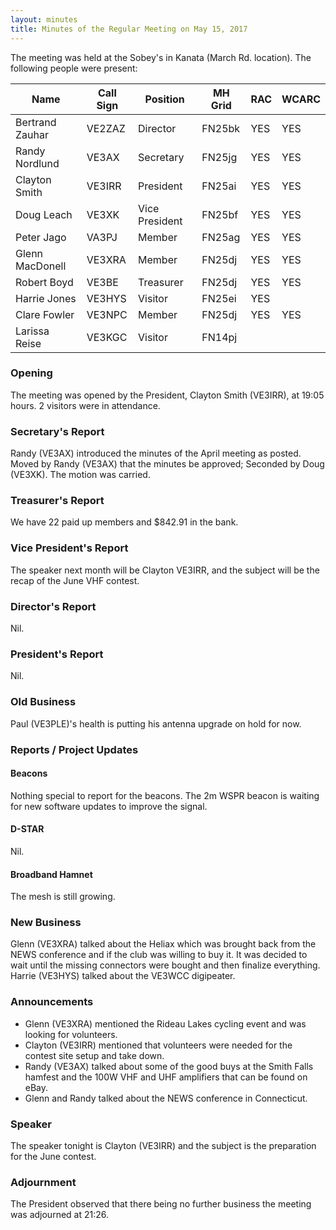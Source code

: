 ```yaml
---
layout: minutes
title: Minutes of the Regular Meeting on May 15, 2017
---
```


The meeting was held at the Sobey's in Kanata (March Rd. location).
The following people were present:

| Name             | Call Sign | Position       | MH Grid | RAC | WCARC |
|------------------|-----------|----------------|---------|-----|-------|
| Bertrand Zauhar  | VE2ZAZ    | Director       | FN25bk  | YES |  YES  |
| Randy Nordlund   | VE3AX     | Secretary      | FN25jg  | YES |  YES  |
| Clayton Smith    | VE3IRR    | President      | FN25ai  | YES |  YES  |
| Doug Leach       | VE3XK     | Vice President | FN25bf  | YES |  YES  |
| Peter Jago       | VA3PJ     | Member         | FN25ag  | YES |  YES  |
| Glenn MacDonell  | VE3XRA    | Member         | FN25dj  | YES |  YES  |
| Robert Boyd      | VE3BE     | Treasurer      | FN25dj  | YES |  YES  |
| Harrie Jones     | VE3HYS    | Visitor        | FN25ei  | YES |       |
| Clare Fowler     | VE3NPC    | Member         | FN25dj  | YES |  YES  |
| Larissa Reise    | VE3KGC    | Visitor        | FN14pj  |     |       |

### Opening

The meeting was opened by the President, Clayton Smith (VE3IRR), at 19:05 hours.
2 visitors were in attendance.

### Secretary's Report

Randy (VE3AX) introduced the minutes of the April meeting as posted.
Moved by Randy (VE3AX) that the minutes be approved; Seconded by Doug (VE3XK).
The motion was carried.

### Treasurer's Report

We have 22 paid up members and $842.91 in the bank.

### Vice President's Report

The speaker next month will be Clayton VE3IRR, and the subject will be the recap of the June VHF contest.

### Director's Report

Nil.

### President's Report

Nil.

### Old Business

Paul (VE3PLE)'s health is putting his antenna upgrade on hold for now.

### Reports / Project Updates

#### Beacons

Nothing special to report for the beacons.
The 2m WSPR beacon is waiting for new software updates to improve the signal.

#### D-STAR

Nil.

#### Broadband Hamnet

The mesh is still growing.

### New Business

Glenn (VE3XRA) talked about the Heliax which was brought back from the NEWS conference and if the club was willing to buy it. It was decided to wait until the missing connectors were bought and then finalize everything.
Harrie (VE3HYS) talked about the VE3WCC digipeater.

### Announcements

* Glenn (VE3XRA) mentioned the Rideau Lakes cycling event and was looking for volunteers.
* Clayton (VE3IRR) mentioned that volunteers were needed for the contest site setup and take down.
* Randy (VE3AX) talked about some of the good buys at the Smith Falls hamfest and the 100W VHF and UHF amplifiers that can be found on eBay.
* Glenn and Randy talked about the NEWS conference in Connecticut.

### Speaker

The speaker tonight is Clayton (VE3IRR) and the subject is the preparation for the June contest.

### Adjournment

The President observed that there being no further business the meeting was
adjourned at 21:26.
